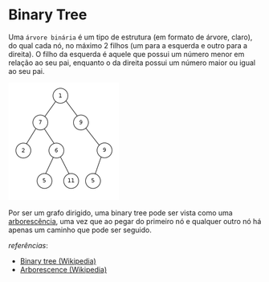 # Binary Tree

Uma `árvore binária` é um tipo de estrutura (em formato de árvore, claro), do qual cada nó, no máximo 2 filhos (um para a esquerda e outro para a direita). O filho da esquerda é aquele que possui um número menor em relação ao seu pai, enquanto o da direita possui um número maior ou igual ao seu pai.

[![exemplo de árvore binária](./assets/binary_tree_representation.png)](https://en.wikipedia.org/wiki/Binary_tree)

Por ser um grafo dirigido, uma binary tree pode ser vista como uma [arborescência](https://en.wikipedia.org/wiki/Arborescence_(graph_theory)), uma vez que ao pegar do primeiro nó e qualquer outro nó há apenas um caminho que pode ser seguido.


*referências*:
* [Binary tree (Wikipedia)](https://en.wikipedia.org/wiki/Binary_tree)
* [Arborescence (Wikipedia)](https://en.wikipedia.org/wiki/Arborescence_(graph_theory))